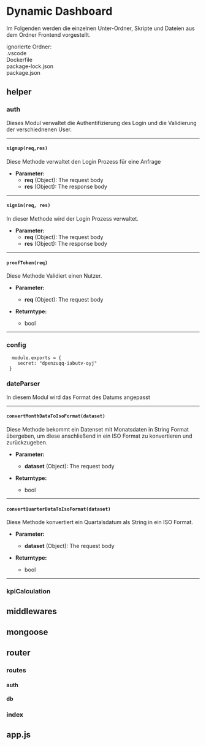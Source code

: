# Dynamic Dashboard
Im Folgenden werden die einzelnen Unter-Ordner, Skripte und Dateien aus dem Ordner Frontend vorgestellt. 

ignorierte Ordner:  
.vscode  
Dockerfile  
package-lock.json  
package.json  




## helper
### auth
Dieses Modul verwaltet die Authentifizierung des Login und die Validierung der verschiednenen User.

---
#### `signup(req,res)`
Diese Methode verwaltet den Login Prozess für eine Anfrage

- **Parameter:**
    - **req** (Object): The request body 
    - **res** (Object): The response body
---

#### `signin(req, res) `
In dieser Methode wird der Login Prozess verwaltet.

- **Parameter:**
    - **req** (Object): The request body  
    - **res** (Object): The response body
---

#### `proofToken(req) `
Diese Methode Validiert einen Nutzer.

- **Parameter:**
    - **req** (Object): The request body 

- **Returntype:** 
    - bool
---

### config
```
  module.exports = {
    secret: "dpenzuqq-iabutv-oyj"
 }
```

### dateParser
In diesem Modul wird das Format des Datums angepasst

---
#### `convertMonthDataToIsoFormat(dataset)`
Diese Methode bekommt ein Datenset mit Monatsdaten in String Format übergeben, um diese anschließend  in ein ISO Format zu konvertieren und zurückzugeben.

- **Parameter:**
    - **dataset** (Object): The request body 

- **Returntype:** 
    - bool
---
#### `convertQuarterDataToIsoFormat(dataset)`
Diese Methode konvertiert ein Quartalsdatum als String in ein ISO Format.

- **Parameter:**
    - **dataset** (Object): The request body 

- **Returntype:** 
    - bool
---

### kpiCalculation




## middlewares


## mongoose


## router
### routes
#### auth 
#### db
### index

## app.js


